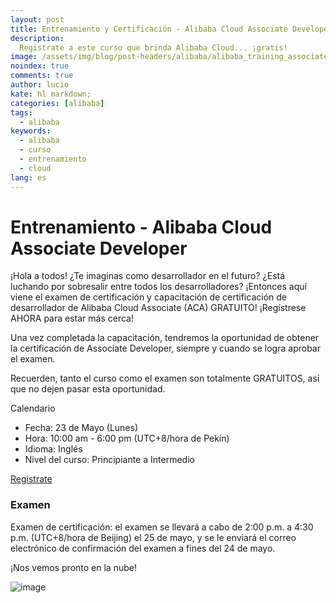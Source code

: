 ```yaml
---
layout: post
title: Entrenamiento y Certificación - Alibaba Cloud Associate Developer
description:
  Registrate a este curso que brinda Alibaba Cloud... ¡gratis!
image: /assets/img/blog/post-headers/alibaba/alibaba_training_associate_developer_HEADER.png
noindex: true
comments: true
author: lucio
kate: hl markdown;
categories: [alibaba]
tags:
  - alibaba
keywords:
  - alibaba
  - curso
  - entrenamiento
  - cloud
lang: es
---
```


# Entrenamiento - Alibaba Cloud Associate Developer 

¡Hola a todos! ¿Te imaginas como desarrollador en el futuro? ¿Está luchando por sobresalir entre todos los desarrolladores? ¡Entonces aquí viene el examen de certificación y capacitación de certificación de desarrollador de Alibaba Cloud Associate (ACA) GRATUITO! ¡Regístrese AHORA para estar más cerca!

Una vez completada la capacitación, tendremos la oportunidad de obtener la certificación de Associate Developer, siempre y cuando se logra aprobar el examen.

Recuerden, tanto el curso como el examen son totalmente GRATUITOS, así que no dejen pasar esta oportunidad.

Calendario

- Fecha: 23 de Mayo (Lunes)
- Hora: 10:00 am - 6:00 pm (UTC+8/hora de Pekín)
- Idioma: Inglés
- Nivel del curso: Principiante a Intermedio

[Registrate](https://alibaba.zoom.us/webinar/register/7716504459829/WN_la379Wu6QYmI16fl_2SROg)

### Examen

Examen de certificación: el examen se llevará a cabo de 2:00 p.m. a 4:30 p.m. (UTC+8/hora de Beijing) el 25 de mayo, y se le enviará el correo electrónico de confirmación del examen a fines del 24 de mayo.

¡Nos vemos pronto en la nube!


![image](//assets/img/blog/post-headers/alibaba/alibaba_training_associate_developer.png)
 
